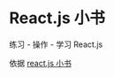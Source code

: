 # React.js 小书

练习 - 操作 - 学习 React.js

依据 [react.js 小书](http://huziketang.mangojuice.top/books/react)